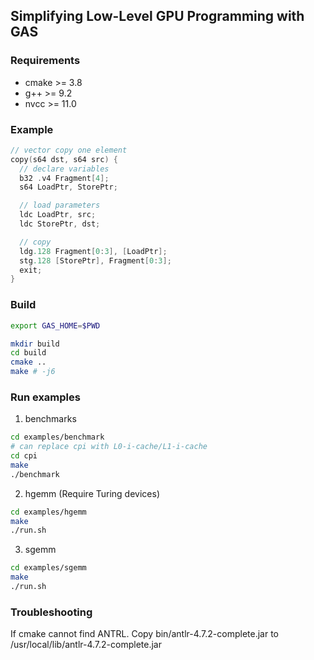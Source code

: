 ## Simplifying Low-Level GPU Programming with GAS

### Requirements
* cmake >= 3.8
* g++ >= 9.2
* nvcc >= 11.0

### Example
```c++
// vector copy one element
copy(s64 dst, s64 src) {
  // declare variables
  b32 .v4 Fragment[4];
  s64 LoadPtr, StorePtr;

  // load parameters
  ldc LoadPtr, src;
  ldc StorePtr, dst;

  // copy
  ldg.128 Fragment[0:3], [LoadPtr];
  stg.128 [StorePtr], Fragment[0:3];
  exit;
}
```

### Build
```bash
export GAS_HOME=$PWD

mkdir build
cd build
cmake ..
make # -j6
```

### Run examples
1. benchmarks
```bash
cd examples/benchmark
# can replace cpi with L0-i-cache/L1-i-cache
cd cpi
make
./benchmark
```

2. hgemm (Require Turing devices)
```bash
cd examples/hgemm
make
./run.sh
```

3. sgemm 
```bash
cd examples/sgemm
make
./run.sh
```

### Troubleshooting
If cmake cannot find ANTRL. Copy bin/antlr-4.7.2-complete.jar to /usr/local/lib/antlr-4.7.2-complete.jar
